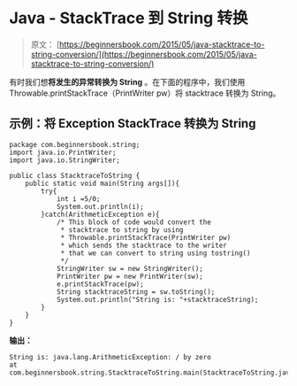 # Java - StackTrace 到 String 转换

> 原文： [https://beginnersbook.com/2015/05/java-stacktrace-to-string-conversion/](https://beginnersbook.com/2015/05/java-stacktrace-to-string-conversion/)

有时我们想**将发生的异常转换为 String** 。在下面的程序中，我们使用 Throwable.printStackTrace（PrintWriter pw）将 stacktrace 转换为 String。

## 示例：将 Exception StackTrace 转换为 String

```
package com.beginnersbook.string;
import java.io.PrintWriter;
import java.io.StringWriter;

public class StacktraceToString {
    public static void main(String args[]){
        try{
            int i =5/0;
            System.out.println(i);
        }catch(ArithmeticException e){
            /* This block of code would convert the
             * stacktrace to string by using
             * Throwable.printStackTrace(PrintWriter pw)
             * which sends the stacktrace to the writer
             * that we can convert to string using tostring()
             */
            StringWriter sw = new StringWriter();
            PrintWriter pw = new PrintWriter(sw);
            e.printStackTrace(pw);
            String stacktraceString = sw.toString();
            System.out.println("String is: "+stacktraceString);
        }
    }
}

```

**输出：**

```
String is: java.lang.ArithmeticException: / by zero
at com.beginnersbook.string.StacktraceToString.main(StacktraceToString.java:8)

```